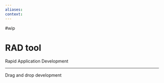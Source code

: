 ```yaml
---
aliases:
context:
---
```


#wip

# RAD tool

Rapid Application Development

---
Drag and drop development